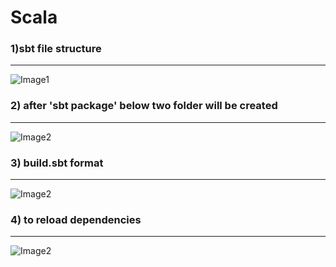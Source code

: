 # Scala

### 1)sbt file structure
_______________________________________________________________________________________________________________
![Image1](https://github.com/jayjayjohn/Scala/blob/master/im/sbt_structure.PNG)

### 2) after 'sbt package' below two folder will be created
_______________________________________________________________________________________________________________
![Image2](https://github.com/jayjayjohn/Scala/blob/master/im/sbt_structure2.PNG)

### 3) build.sbt format 
_______________________________________________________________________________________________________________
![Image2](https://github.com/jayjayjohn/Scala/blob/master/im/sbt_structure3.PNG)

### 4) to reload dependencies
_______________________________________________________________________________________________________________
![Image2](https://github.com/jayjayjohn/Scala/blob/master/im/sbt_structure3.PNG)
